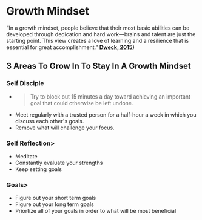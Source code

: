 # Growth Mindset

“In a growth mindset, people believe that their most basic abilities can be developed through dedication and hard work—brains and talent are just the starting point. This view creates a love of learning and a resilience that is essential for great accomplishment.” **[Dweck, 2015](https://www.renaissance.com/edword/growth-mindset/#:~:text=Growth%20mindset%3A%20%E2%80%9CIn%20a%20growth,Dweck%2C%202015))**

## 3 Areas To Grow In To Stay In A Growth Mindset

### Self Disciple

- > Try to block out 15 minutes a day toward achieving an important goal that could otherwise be left undone.
- Meet regularly with a trusted person for a half-hour a week in which you discuss each other's goals.
- Remove what will challenge your focus. 

### Self Reflection>
- Meditate
- Constantly evaluate your strengths
- Keep setting goals

### Goals>
- Figure out your short term goals
- Figure out your long term goals
- Priortize all of your goals in order to what will be most beneficial

